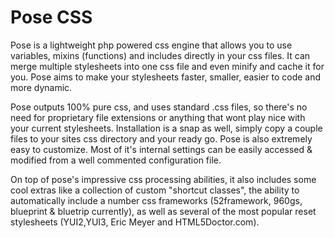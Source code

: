 # Pose CSS

Pose is a lightweight php powered css engine that allows you to use variables, mixins (functions) and includes directly in your css files. It can merge multiple stylesheets into one css file and even minify and cache it for you. Pose aims to make your stylesheets faster, smaller, easier to code and more dynamic.

Pose outputs 100% pure css, and uses standard .css files, so there's no need for proprietary file extensions or anything that wont play nice with your current stylesheets. Installation is a snap as well, simply copy a couple files to your sites css directory and your ready go. Pose is also extremely easy to customize. Most of it's internal settings can be easily accessed & modified from a well commented configuration file.

On top of pose's impressive css processing abilities, it also includes some cool extras like a collection of custom "shortcut classes", the ability to automatically include a number css frameworks (52framework, 960gs, blueprint & bluetrip currently), as well as several of the most popular reset stylesheets (YUI2,YUI3, Eric Meyer and HTML5Doctor.com).